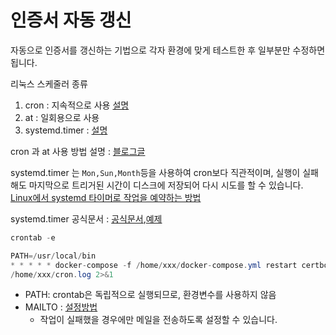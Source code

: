 # 인증서 자동 갱신  
  
자동으로 인증서를 갱신하는 기법으로 각자 환경에 맞게 테스트한 후 일부분만 수정하면 됩니다.  
  
리눅스 스케줄러 종류
1. cron : 지속적으로 사용 [설명](https://zrr.kr/RLY2)  
2. at : 일회용으로 사용 
3. systemd.timer : [설명](https://lrl.kr/JuUu)
  
  
   
cron 과 at 사용 방법 설명 : [블로그글](https://cutt.ly/Hw3fOtKw)
  
systemd.timer 는 `Mon,Sun,Month`등을 사용하여 cron보다 직관적이며, 실행이 실패해도 마지막으로 트리거된 시간이 디스크에 저장되어 다시 시도를 할 수 있습니다.  
[Linux에서 systemd 타이머로 작업을 예약하는 방법](https://linuxconfig.org/how-to-schedule-tasks-with-systemd-timers-in-linux)  

systemd.timer 공식문서 : [공식문서](https://www.freedesktop.org/software/systemd/man/latest/systemd.timer.html),[예제](https://umount.net/migrating-cron-jobs-to-systemd-timer/)  
   
```Actionscript
crontab -e

PATH=/usr/local/bin
* * * * * docker-compose -f /home/xxx/docker-compose.yml restart certbot >> 
/home/xxx/cron.log 2>&1
```  
  
+ PATH: crontab은 독립적으로 실행되므로, 환경변수를 사용하지 않음
+ MAILTO : [설정방법](https://www.lesstif.com/system-admin/cron-59343125.html)  
  + 작업이 실패했을 경우에만 메일을 전송하도록 설정할 수 있습니다.
  
  
  